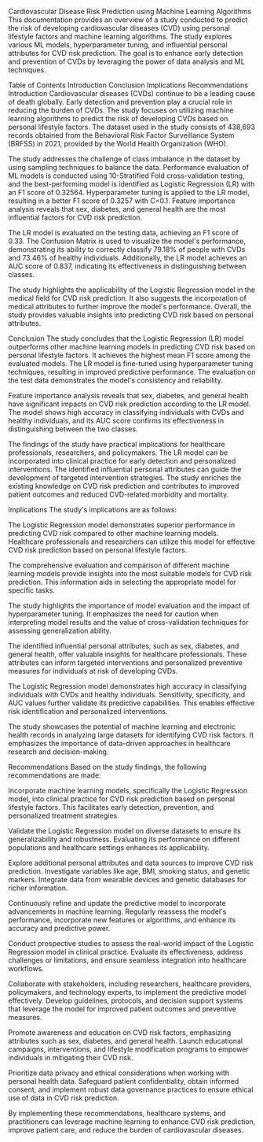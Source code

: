 Cardiovascular Disease Risk Prediction using Machine Learning Algorithms
This documentation provides an overview of a study conducted to predict the risk of developing cardiovascular diseases (CVD) using personal lifestyle factors and machine learning algorithms. The study explores various ML models, hyperparameter tuning, and influential personal attributes for CVD risk prediction. The goal is to enhance early detection and prevention of CVDs by leveraging the power of data analysis and ML techniques.

Table of Contents
Introduction
Conclusion
Implications
Recommendations
Introduction <a name="introduction"></a>
Cardiovascular diseases (CVDs) continue to be a leading cause of death globally. Early detection and prevention play a crucial role in reducing the burden of CVDs. The study focuses on utilizing machine learning algorithms to predict the risk of developing CVDs based on personal lifestyle factors. The dataset used in the study consists of 438,693 records obtained from the Behavioral Risk Factor Surveillance System (BRFSS) in 2021, provided by the World Health Organization (WHO).

The study addresses the challenge of class imbalance in the dataset by using sampling techniques to balance the data. Performance evaluation of ML models is conducted using 10-Stratified Fold cross-validation testing, and the best-performing model is identified as Logistic Regression (LR) with an F1 score of 0.32564. Hyperparameter tuning is applied to the LR model, resulting in a better F1 score of 0.3257 with C=0.1. Feature importance analysis reveals that sex, diabetes, and general health are the most influential factors for CVD risk prediction.

The LR model is evaluated on the testing data, achieving an F1 score of 0.33. The Confusion Matrix is used to visualize the model's performance, demonstrating its ability to correctly classify 79.18% of people with CVDs and 73.46% of healthy individuals. Additionally, the LR model achieves an AUC score of 0.837, indicating its effectiveness in distinguishing between classes.

The study highlights the applicability of the Logistic Regression model in the medical field for CVD risk prediction. It also suggests the incorporation of medical attributes to further improve the model's performance. Overall, the study provides valuable insights into predicting CVD risk based on personal attributes.

Conclusion <a name="conclusion"></a>
The study concludes that the Logistic Regression (LR) model outperforms other machine learning models in predicting CVD risk based on personal lifestyle factors. It achieves the highest mean F1 score among the evaluated models. The LR model is fine-tuned using hyperparameter tuning techniques, resulting in improved predictive performance. The evaluation on the test data demonstrates the model's consistency and reliability.

Feature importance analysis reveals that sex, diabetes, and general health have significant impacts on CVD risk prediction according to the LR model. The model shows high accuracy in classifying individuals with CVDs and healthy individuals, and its AUC score confirms its effectiveness in distinguishing between the two classes.

The findings of the study have practical implications for healthcare professionals, researchers, and policymakers. The LR model can be incorporated into clinical practice for early detection and personalized interventions. The identified influential personal attributes can guide the development of targeted intervention strategies. The study enriches the existing knowledge on CVD risk prediction and contributes to improved patient outcomes and reduced CVD-related morbidity and mortality.

Implications <a name="implications"></a>
The study's implications are as follows:

The Logistic Regression model demonstrates superior performance in predicting CVD risk compared to other machine learning models. Healthcare professionals and researchers can utilize this model for effective CVD risk prediction based on personal lifestyle factors.

The comprehensive evaluation and comparison of different machine learning models provide insights into the most suitable models for CVD risk prediction. This information aids in selecting the appropriate model for specific tasks.

The study highlights the importance of model evaluation and the impact of hyperparameter tuning. It emphasizes the need for caution when interpreting model results and the value of cross-validation techniques for assessing generalization ability.

The identified influential personal attributes, such as sex, diabetes, and general health, offer valuable insights for healthcare professionals. These attributes can inform targeted interventions and personalized preventive measures for individuals at risk of developing CVDs.

The Logistic Regression model demonstrates high accuracy in classifying individuals with CVDs and healthy individuals. Sensitivity, specificity, and AUC values further validate its predictive capabilities. This enables effective risk identification and personalized interventions.

The study showcases the potential of machine learning and electronic health records in analyzing large datasets for identifying CVD risk factors. It emphasizes the importance of data-driven approaches in healthcare research and decision-making.

Recommendations <a name="recommendations"></a>
Based on the study findings, the following recommendations are made:

Incorporate machine learning models, specifically the Logistic Regression model, into clinical practice for CVD risk prediction based on personal lifestyle factors. This facilitates early detection, prevention, and personalized treatment strategies.

Validate the Logistic Regression model on diverse datasets to ensure its generalizability and robustness. Evaluating its performance on different populations and healthcare settings enhances its applicability.

Explore additional personal attributes and data sources to improve CVD risk prediction. Investigate variables like age, BMI, smoking status, and genetic markers. Integrate data from wearable devices and genetic databases for richer information.

Continuously refine and update the predictive model to incorporate advancements in machine learning. Regularly reassess the model's performance, incorporate new features or algorithms, and enhance its accuracy and predictive power.

Conduct prospective studies to assess the real-world impact of the Logistic Regression model in clinical practice. Evaluate its effectiveness, address challenges or limitations, and ensure seamless integration into healthcare workflows.

Collaborate with stakeholders, including researchers, healthcare providers, policymakers, and technology experts, to implement the predictive model effectively. Develop guidelines, protocols, and decision support systems that leverage the model for improved patient outcomes and preventive measures.

Promote awareness and education on CVD risk factors, emphasizing attributes such as sex, diabetes, and general health. Launch educational campaigns, interventions, and lifestyle modification programs to empower individuals in mitigating their CVD risk.

Prioritize data privacy and ethical considerations when working with personal health data. Safeguard patient confidentiality, obtain informed consent, and implement robust data governance practices to ensure ethical use of data in CVD risk prediction.

By implementing these recommendations, healthcare systems, and practitioners can leverage machine learning to enhance CVD risk prediction, improve patient care, and reduce the burden of cardiovascular diseases.
